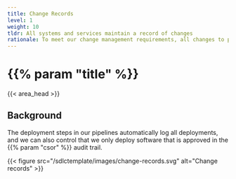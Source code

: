 ```yaml
---
title: Change Records
level: 1
weight: 10
tldr: All systems and services maintain a record of changes
rationale: To meet our change management requirements, all changes to production systems are recorded permanently
---
```


# {{% param "title" %}}
{{< area_head >}}

## Background

The deployment steps in our pipelines automatically log all deployments, and we can also control that we only deploy software that is approved in the {{% param "csor"  %}} audit trail.

{{< figure src="/sdlctemplate/images/change-records.svg" alt="Change records" >}}